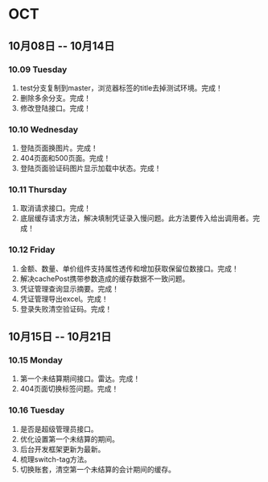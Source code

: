 # OCT

## 10月08日 -- 10月14日

### 10.09 Tuesday
1. test分支复制到master，浏览器标签的title去掉测试环境。完成！
2. 删除多余分支。完成！
3. 修改登陆接口。完成！

### 10.10 Wednesday
1. 登陆页面换图片。完成！
2. 404页面和500页面。完成！
3. 登陆页面验证码图片显示加载中状态。完成！

### 10.11 Thursday
1. 取消请求接口。完成！
2. 底层缓存请求方法，解决填制凭证录入慢问题。此方法要传入给出调用者。完成！

### 10.12 Friday
1. 金额、数量、单价组件支持属性透传和增加获取保留位数接口。完成！
2. 解决cachePost携带参数造成的缓存数据不一致问题。
3. 凭证管理查询显示摘要。完成！
4. 凭证管理导出excel。完成！
5. 登录失败清空验证码。完成！

## 10月15日 -- 10月21日

### 10.15 Monday
1. 第一个未结算期间接口。雷达。完成！
2. 404页面切换标签问题。完成！

### 10.16 Tuesday
1. 是否是超级管理员接口。
2. 优化设置第一个未结算的期间。
3. 后台开发框架更新为最新。
4. 梳理switch-tag方法。
5. 切换账套，清空第一个未结算的会计期间的缓存。